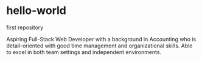 # hello-world
first repository



Aspiring Full-Stack Web Developer with a background in Accounting who is detail-oriented with good time management and organizational skills. Able to excel in both team settings and independent environments.
